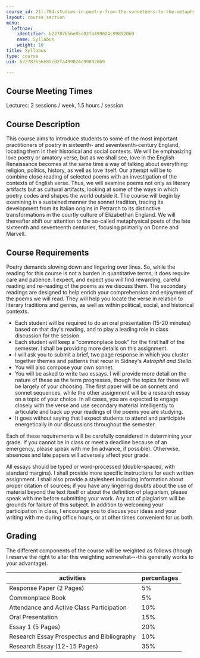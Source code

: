 ```yaml
---
course_id: 21l-704-studies-in-poetry-from-the-sonneteers-to-the-metaphysicals-spring-2006
layout: course_section
menu:
  leftnav:
    identifier: b22787656e85c02fa499024c998920b9
    name: Syllabus
    weight: 10
title: Syllabus
type: course
uid: b22787656e85c02fa499024c998920b9

---
```


Course Meeting Times
--------------------

Lectures: 2 sessions / week, 1.5 hours / session

Course Description
------------------

This course aims to introduce students to some of the most important practitioners of poetry in sixteenth- and seventeenth-century England, locating them in their historical and social contexts. We will be emphasizing love poetry or amatory verse, but as we shall see, love in the English Renaissance becomes at the same time a way of talking about everything: religion, politics, history, as well as love itself. Our attempt will be to combine close reading of selected poems with an investigation of the contexts of English verse. Thus, we will examine poems not only as literary artifacts but as cultural artifacts, looking at some of the ways in which poetry codes and shapes the world outside it. The course will begin by examining in a sustained manner the sonnet tradition, tracing its development from its Italian origins in Petrarch to its distinctive transformations in the courtly culture of Elizabethan England. We will thereafter shift our attention to the so-called metaphysical poets of the late sixteenth and seventeenth centuries, focusing primarily on Donne and Marvell.

Course Requirements
-------------------

Poetry demands slowing down and lingering over lines. So, while the reading for this course is not a burden in quantitative terms, it does require care and patience. I expect, and expect you will find rewarding, careful reading and re-reading of the poems as we discuss them. The secondary readings are designed to help enrich your comprehension and enjoyment of the poems we will read. They will help you locate the verse in relation to literary traditions and genres, as well as within political, social, and historical contexts.

*   Each student will be required to do an oral presentation (15-20 minutes) based on that day's reading, and to play a leading role in class discussion for the session.
*   Each student will keep a "commonplace book" for the first half of the semester. I shall be providing more details on this assignment.
*   I will ask you to submit a brief, two page response in which you cluster together themes and patterns that recur in Sidney's _Astrophil and Stella_.
*   You will also compose your own sonnet.
*   You will be asked to write two essays. I will provide more detail on the nature of these as the term progresses, though the topics for these will be largely of your choosing. The first paper will be on sonnets and sonnet sequences, while the other assignment will be a research essay on a topic of your choice. In all cases, you are expected to engage closely with the verse and use secondary material intelligently to articulate and back up your readings of the poems you are studying.
*   It goes without saying that I expect students to attend and participate energetically in our discussions throughout the semester.

Each of these requirements will be carefully considered in determining your grade. If you cannot be in class or meet a deadline because of an emergency, please speak with me (in advance, if possible). Otherwise, absences and late papers will adversely affect your grade.

All essays should be typed or word-processed (double-spaced, with standard margins). I shall provide more specific instructions for each written assignment. I shall also provide a stylesheet including information about proper citation of sources; if you have any lingering doubts about the use of material beyond the text itself or about the definition of plagiarism, please speak with me before submitting your work. Any act of plagiarism will be grounds for failure of this subject. In addition to welcoming your participation in class, I encourage you to discuss your ideas and your writing with me during office hours, or at other times convenient for us both.

Grading
-------

The different components of the course will be weighted as follows (though I reserve the right to alter this weighting somewhat---this generally works to your advantage).

| activities | percentages |
| --- | --- |
| Response Paper (2 Pages) | 5% |
| Commonplace Book | 5% |
| Attendance and Active Class Participation | 10% |
| Oral Presentation | 15% |
| Essay 1 (5 Pages) | 20% |
| Research Essay Prospectus and Bibliography | 10% |
| Research Essay (12-15 Pages) | 35%